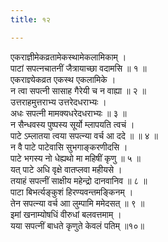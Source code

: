 ```yaml
---
title: १२

---
```

एकराज्ञीमेकव्रतामेकस्थामेकलामिकाम् ।  
पाटां सपत्नचातनीं जैत्रायाच्छा वदामसि ॥ १ ॥  
एकराज्ञ्येकव्रत एकस्थ एकलामिके ।  
न त्वा सपत्नी सासाह गैरेयी च न वाह्या ॥ २ ॥  
उत्तराहमुत्तराभ्य उत्तरेदधराभ्यः ।  
अधः सपत्नी मामक्यधरेदधराभ्यः ॥ ३ ॥  
न सैन्धवस्य पुष्पस्य सूर्यो म्लापयति त्वचं ।  
पाटे ऽम्लातया त्वया सपत्न्या वर्च आ ददे ॥ ॥ ४ ॥  
न वै पाटे पाटेवासि सुभगाङ्करणीदसि ।  
पाटे भगस्य नो धेह्यथो मा महिषीं कृणु ॥ ५ ॥  
यत् पाटे अधि वृक्षे वातप्लवा महीयसे ।  
तयाहं सपत्नीं साक्षीय महेन्द्रो दानवानिव ॥ ८ ॥  
पाटा बिभर्त्यङ्कुशं हिरण्यवन्तमङ्किनम् ।  
तेन सपत्न्या वर्च आा लुम्पामि ममेदसत् ॥ ९ ॥  
इमां खनाम्योषधिं वीरुधां बलवत्तमाम् ।  
यया सपत्नीं बाधते कृणुते केवलं पतिम् ॥१०॥  